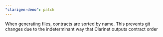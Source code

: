 ```yaml
---
"clarigen-deno": patch
---
```


When generating files, contracts are sorted by name. This prevents git changes due to the indeterminant way that Clarinet outputs contract order
